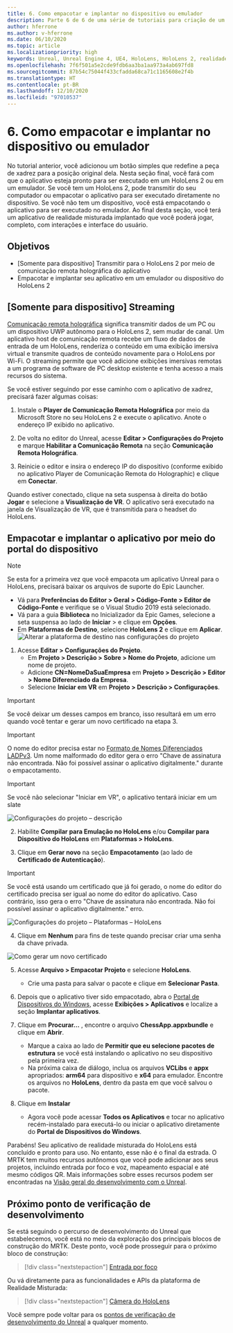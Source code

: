 ```yaml
---
title: 6. Como empacotar e implantar no dispositivo ou emulador
description: Parte 6 de 6 de uma série de tutoriais para criação de um aplicativo de xadrez usando o Unreal Engine 4 e o plug-in Ferramentas de Experiência de Usuário do Kit de Ferramentas de Realidade Misturada
author: hferrone
ms.author: v-hferrone
ms.date: 06/10/2020
ms.topic: article
ms.localizationpriority: high
keywords: Unreal, Unreal Engine 4, UE4, HoloLens, HoloLens 2, realidade misturada, tutorial, introdução, mrtk, uxt, Ferramentas de UX, documentação, headset de realidade misturada, headset do windows mixed reality, headset de realidade virtual
ms.openlocfilehash: 7f6f501a5e2cde9fdb6aa3ba1aa973a4ab697fd8
ms.sourcegitcommit: 87b54c75044f433cfadda68ca71c1165608e2f4b
ms.translationtype: HT
ms.contentlocale: pt-BR
ms.lasthandoff: 12/10/2020
ms.locfileid: "97010537"
---
```

# <a name="6-packaging--deploying-to-device-or-emulator"></a>6. Como empacotar e implantar no dispositivo ou emulador

No tutorial anterior, você adicionou um botão simples que redefine a peça de xadrez para a posição original dela. Nesta seção final, você fará com que o aplicativo esteja pronto para ser executado em um HoloLens 2 ou em um emulador. Se você tem um HoloLens 2, pode transmitir do seu computador ou empacotar o aplicativo para ser executado diretamente no dispositivo. Se você não tem um dispositivo, você está empacotando o aplicativo para ser executado no emulador. Ao final desta seção, você terá um aplicativo de realidade misturada implantado que você poderá jogar, completo, com interações e interface do usuário.

## <a name="objectives"></a>Objetivos

* [Somente para dispositivo] Transmitir para o HoloLens 2 por meio de comunicação remota holográfica do aplicativo
* Empacotar e implantar seu aplicativo em um emulador ou dispositivo do HoloLens 2

## <a name="device-only-streaming"></a>[Somente para dispositivo] Streaming

[Comunicação remota holográfica](https://docs.microsoft.com/windows/mixed-reality/add-holographic-remoting) significa transmitir dados de um PC ou um dispositivo UWP autônomo para o HoloLens 2, sem mudar de canal. Um aplicativo host de comunicação remota recebe um fluxo de dados de entrada de um HoloLens, renderiza o conteúdo em uma exibição imersiva virtual e transmite quadros de conteúdo novamente para o HoloLens por Wi-Fi. O streaming permite que você adicione exibições imersivas remotas a um programa de software de PC desktop existente e tenha acesso a mais recursos do sistema.

Se você estiver seguindo por esse caminho com o aplicativo de xadrez, precisará fazer algumas coisas:

1.  Instale o **Player de Comunicação Remota Holográfica** por meio da Microsoft Store no seu HoloLens 2 e execute o aplicativo. Anote o endereço IP exibido no aplicativo.

2.  De volta no editor do Unreal, acesse **Editar > Configurações do Projeto** e marque **Habilitar a Comunicação Remota** na seção **Comunicação Remota Holográfica**.

3.  Reinicie o editor e insira o endereço IP do dispositivo (conforme exibido no aplicativo Player de Comunicação Remota do Holographic) e clique em **Conectar**.

Quando estiver conectado, clique na seta suspensa à direita do botão **Jogar** e selecione a **Visualização de VR**. O aplicativo será executado na janela de Visualização de VR, que é transmitida para o headset do HoloLens.

## <a name="packaging-and-deploying-the-app-via-device-portal"></a>Empacotar e implantar o aplicativo por meio do portal do dispositivo

>[!NOTE]
>Se esta for a primeira vez que você empacota um aplicativo Unreal para o HoloLens, precisará baixar os arquivos de suporte do Epic Launcher.
>- Vá para **Preferências do Editor > Geral > Código-Fonte > Editor de Código-Fonte** e verifique se o Visual Studio 2019 está selecionado.
>- Vá para a guia **Biblioteca** no Inicializador da Epic Games, selecione a seta suspensa ao lado de **Iniciar** > e clique em **Opções**.
>- Em **Plataformas de Destino**, selecione **HoloLens 2** e clique em **Aplicar**.
>![Alterar a plataforma de destino nas configurações do projeto](images/unreal-uxt/6-installationoptions.PNG)

1.  Acesse **Editar > Configurações do Projeto**.
    * Em **Projeto > Descrição > Sobre > Nome do Projeto**, adicione um nome de projeto.
    * Adicione **CN=NomeDaSuaEmpresa** em **Projeto > Descrição > Editor > Nome Diferenciado da Empresa**.
    * Selecione **Iniciar em VR** em **Projeto > Descrição > Configurações**.

> [!IMPORTANT]
> Se você deixar um desses campos em branco, isso resultará em um erro quando você tentar e gerar um novo certificado na etapa 3.

> [!IMPORTANT]
> O nome do editor precisa estar no [Formato de Nomes Diferenciados LADPv3](https://www.ietf.org/rfc/rfc2253.txt). Um nome malformado do editor gera o erro "Chave de assinatura não encontrada. Não foi possível assinar o aplicativo digitalmente." durante o empacotamento.

> [!IMPORTANT]
> Se você não selecionar "Iniciar em VR", o aplicativo tentará iniciar em um slate

![Configurações do projeto – descrição](images/unreal-uxt/6-cn-new.PNG)

2.  Habilite **Compilar para Emulação no HoloLens** e/ou **Compilar para Dispositivo do HoloLens** em **Plataformas > HoloLens**.

3.  Clique em **Gerar novo** na seção **Empacotamento** (ao lado de **Certificado de Autenticação**).

> [!IMPORTANT]
> Se você está usando um certificado que já foi gerado, o nome do editor do certificado precisa ser igual ao nome do editor do aplicativo. Caso contrário, isso gera o erro "Chave de assinatura não encontrada. Não foi possível assinar o aplicativo digitalmente." erro.

![Configurações do projeto – Plataformas – HoloLens](images/unreal-uxt/6-packaging.PNG)

4. Clique em **Nenhum** para fins de teste quando precisar criar uma senha da chave privada.

![Como gerar um novo certificado](images/unreal-uxt/6-private-key-testing.png)

5. Acesse **Arquivo > Empacotar Projeto** e selecione **HoloLens**.
    * Crie uma pasta para salvar o pacote e clique em **Selecionar Pasta**.

6.  Depois que o aplicativo tiver sido empacotado, abra o [Portal de Dispositivos do Windows](https://docs.microsoft.com/windows/mixed-reality/using-the-windows-device-portal), acesse **Exibições > Aplicativos** e localize a seção **Implantar aplicativos**.

7.  Clique em **Procurar...** , encontre o arquivo **ChessApp.appxbundle** e clique em **Abrir**.

    * Marque a caixa ao lado de **Permitir que eu selecione pacotes de estrutura** se você está instalando o aplicativo no seu dispositivo pela primeira vez.
    * Na próxima caixa de diálogo, inclua os arquivos **VCLibs** e **appx** apropriados: **arm64** para dispositivo e **x64** para emulador. Encontre os arquivos no **HoloLens**, dentro da pasta em que você salvou o pacote.

8.  Clique em **Instalar**
    * Agora você pode acessar **Todos os Aplicativos** e tocar no aplicativo recém-instalado para executá-lo ou iniciar o aplicativo diretamente do **Portal de Dispositivos do Windows**. 

Parabéns! Seu aplicativo de realidade misturada do HoloLens está concluído e pronto para uso. No entanto, esse não é o final da estrada. O MRTK tem muitos recursos autônomos que você pode adicionar aos seus projetos, incluindo entrada por foco e voz, mapeamento espacial e até mesmo códigos QR. Mais informações sobre esses recursos podem ser encontradas na [Visão geral do desenvolvimento com o Unreal](https://docs.microsoft.com/windows/mixed-reality/unreal-development-overview).

## <a name="next-development-checkpoint"></a>Próximo ponto de verificação de desenvolvimento

Se está seguindo o percurso de desenvolvimento do Unreal que estabelecemos, você está no meio da exploração dos principais blocos de construção do MRTK. Deste ponto, você pode prosseguir para o próximo bloco de construção:

> [!div class="nextstepaction"]
> [Entrada por foco](../unreal-gaze-input.md)

Ou vá diretamente para as funcionalidades e APIs da plataforma de Realidade Misturada:

> [!div class="nextstepaction"]
> [Câmera do HoloLens](../unreal-hololens-camera.md)

Você sempre pode voltar para os [pontos de verificação de desenvolvimento do Unreal](../unreal-development-overview.md#2-core-building-blocks) a qualquer momento.

